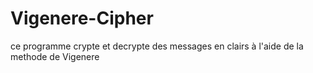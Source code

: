 # Vigenere-Cipher
ce programme crypte et decrypte des messages en clairs à l'aide de la methode de Vigenere
